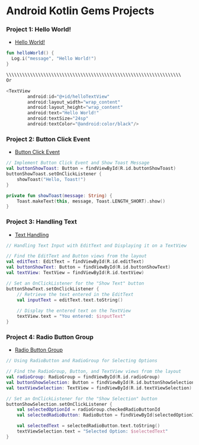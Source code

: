 # Android Kotlin Gems Projects
### Project 1: Hello World!
* [Hello World!](https://github.com/odukabdulbasit/HelloWorld)

```kotlin
fun helloWorld() {
  Log.i("message", "Hello World!")
}

\\\\\\\\\\\\\\\\\\\\\\\\\\\\\\\\\\\\\\\\\\\\\\\\\\\\\\\\\\\\\\\\\\
Or

<TextView
        android:id="@+id/helloTextView"
        android:layout_width="wrap_content"
        android:layout_height="wrap_content"
        android:text="Hello World!"
        android:textSize="24sp"
        android:textColor="@android:color/black"/>
```


### Project 2: Button Click Event
* [Button Click Event](https://github.com/odukabdulbasit/ButtonClickEvent)

```kotlin
// Implement Button Click Event and Show Toast Message
val buttonShowToast: Button = findViewById(R.id.buttonShowToast)
buttonShowToast.setOnClickListener {
    showToast("Hello, Toast!")
}

private fun showToast(message: String) {
    Toast.makeText(this, message, Toast.LENGTH_SHORT).show()
}

```



### Project 3: Handling Text
* [Text Handling](https://github.com/odukabdulbasit/TextHandling)

```kotlin
// Handling Text Input with EditText and Displaying it on a TextView

// Find the EditText and Button views from the layout
val editText: EditText = findViewById(R.id.editText)
val buttonShowText: Button = findViewById(R.id.buttonShowText)
val textView: TextView = findViewById(R.id.textView)

// Set an OnClickListener for the "Show Text" button
buttonShowText.setOnClickListener {
    // Retrieve the text entered in the EditText
    val inputText = editText.text.toString()
    
    // Display the entered text on the TextView
    textView.text = "You entered: $inputText"
}

```



### Project 4: Radio Button Group
* [Radio Button Group](https://github.com/odukabdulbasit/RadioButton)

```kotlin
// Using RadioButton and RadioGroup for Selecting Options

// Find the RadioGroup, Button, and TextView views from the layout
val radioGroup: RadioGroup = findViewById(R.id.radioGroup)
val buttonShowSelection: Button = findViewById(R.id.buttonShowSelection)
val textViewSelection: TextView = findViewById(R.id.textViewSelection)

// Set an OnClickListener for the "Show Selection" button
buttonShowSelection.setOnClickListener {
    val selectedOptionId = radioGroup.checkedRadioButtonId
    val selectedRadioButton: RadioButton = findViewById(selectedOptionId)

    val selectedText = selectedRadioButton.text.toString()
    textViewSelection.text = "Selected Option: $selectedText"
}

```



